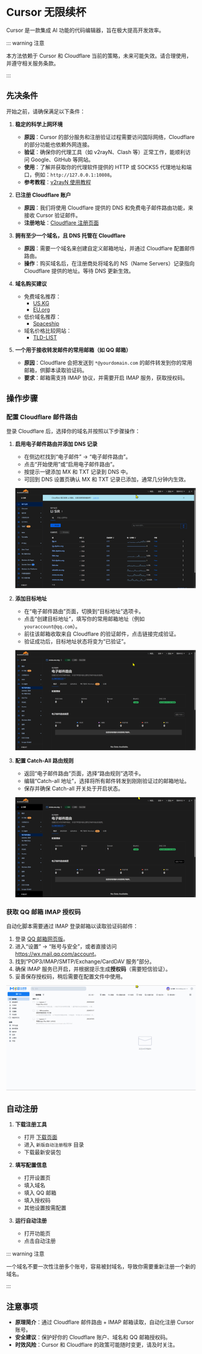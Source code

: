 # Cursor 无限续杯

Cursor 是一款集成 AI 功能的代码编辑器，旨在极大提高开发效率。

::: warning 注意

本方法依赖于 Cursor 和 Cloudflare 当前的策略，未来可能失效。请合理使用，并遵守相关服务条款。

:::

## 先决条件

开始之前，请确保满足以下条件：

1. **稳定的科学上网环境**
   - **原因**：Cursor 的部分服务和注册验证过程需要访问国际网络，Cloudflare 的部分功能也依赖外网连接。
   - **验证**：确保你的代理工具（如 v2rayN、Clash 等）正常工作，能顺利访问 Google、GitHub 等网站。
   - **使用**：了解并获取你的代理软件提供的 HTTP 或 SOCKS5 代理地址和端口，例如：`http://127.0.0.1:10808`。
   - **参考教程**：[v2rayN 使用教程](https://20021202.xyz/GFW/使用/00.v2rayN-使用教程)

2. **已注册 Cloudflare 账户**
   - **原因**：我们将使用 Cloudflare 提供的 DNS 和免费电子邮件路由功能，来接收 Cursor 验证邮件。
   - **注册地址**：[Cloudflare 注册页面](https://dash.cloudflare.com/sign-up)

3. **拥有至少一个域名，且 DNS 托管在 Cloudflare**
   - **原因**：需要一个域名来创建自定义邮箱地址，并通过 Cloudflare 配置邮件路由。
   - **操作**：购买域名后，在注册商处将域名的 NS（Name Servers）记录指向 Cloudflare 提供的地址。等待 DNS 更新生效。

4. **域名购买建议**
   - 免费域名推荐：
     - [US.KG](https://nic.us.kg)
     - [EU.org](https://nic.eu.org)
   - 低价域名推荐：
     - [Spaceship](https://www.spaceship.com)
   - 域名价格比较网站：
     - [TLD-LIST](https://zh-hans.tld-list.com)

5. **一个用于接收转发邮件的常用邮箱（如 QQ 邮箱）**
   - **原因**：Cloudflare 会把发送到 `*@yourdomain.com` 的邮件转发到你的常用邮箱，供脚本读取验证码。
   - **要求**：邮箱需支持 IMAP 协议，并需要开启 IMAP 服务，获取授权码。

## 操作步骤

### 配置 Cloudflare 邮件路由

登录 Cloudflare 后，选择你的域名并按照以下步骤操作：

1. **启用电子邮件路由并添加 DNS 记录**
   - 在侧边栏找到“电子邮件” → “电子邮件路由”。
   - 点击“开始使用”或“启用电子邮件路由”。
   - 按提示一键添加 MX 和 TXT 记录到 DNS 中。
   - 可回到 DNS 设置页确认 MX 和 TXT 记录已添加，通常几分钟内生效。

   ![](./assets/000.gif)

2. **添加目标地址**
   - 在“电子邮件路由”页面，切换到“目标地址”选项卡。
   - 点击“创建目标地址”，填写你的常用邮箱地址（例如 `youraccount@qq.com`）。
   - 前往该邮箱收取来自 Cloudflare 的验证邮件，点击链接完成验证。
   - 验证成功后，目标地址状态将变为“已验证”。

   ![](./assets/001.gif)

3. **配置 Catch-All 路由规则**
   - 返回“电子邮件路由”页面，选择“路由规则”选项卡。
   - 编辑“Catch-all 地址”，选择将所有邮件转发到刚刚验证过的邮箱地址。
   - 保存并确保 Catch-all 开关处于开启状态。

   ![](./assets/002.gif)

### 获取 QQ 邮箱 IMAP 授权码

自动化脚本需要通过 IMAP 登录邮箱以读取验证码邮件：

1. 登录 [QQ 邮箱网页版](https://mail.qq.com)。
2. 进入“设置” → “账号与安全”，或者直接访问 <https://wx.mail.qq.com/account>。
3. 找到“POP3/IMAP/SMTP/Exchange/CardDAV 服务”部分。
4. 确保 IMAP 服务已开启，并根据提示生成**授权码**（需要短信验证）。
5. 妥善保存授权码，稍后需要在配置文件中使用。

![](./assets/003.gif)

## 自动注册

1. **下载注册工具**
   - 打开 [下载页面](https://cloud.lisir.me/Teambition/软件/编程类/Cursor)
   - 进入 `新版自动注册程序` 目录
   - 下载最新安装包

2. **填写配置信息**
   - 打开设置页
   - 填入域名
   - 填入 QQ 邮箱
   - 填入授权码
   - 其他设置按需配置

3. **运行自动注册**
   - 打开功能页
   - 点击自动注册

::: warning 注意

一个域名不要一次性注册多个账号，容易被封域名，导致你需要重新注册一个新的域名。

:::

## 注意事项

- **原理简介**：通过 Cloudflare 邮件路由 + IMAP 邮箱读取，自动化注册 Cursor 账号。
- **安全建议**：保护好你的 Cloudflare 账户、域名和 QQ 邮箱授权码。
- **时效风险**：Cursor 和 Cloudflare 的政策可能随时变更，请及时关注。
